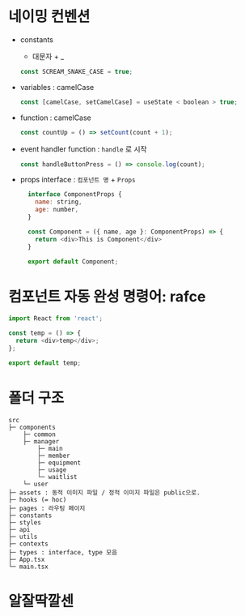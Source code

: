 # 네이밍 컨벤션

- constants

  - 대문자 + \_

  ```js
  const SCREAM_SNAKE_CASE = true;
  ```

- variables : camelCase

  ```js
  const [camelCase, setCamelCase] = useState < boolean > true;
  ```

- function : camelCase

  ```js
  const countUp = () => setCount(count + 1);
  ```

- event handler function : `handle` 로 시작

  ```js
  const handleButtonPress = () => console.log(count);
  ```

- props interface : `컴포넌트 명` + `Props`

  ```js
    interface ComponentProps {
      name: string,
      age: number,
    }

    const Component = ({ name, age }: ComponentProps) => {
      return <div>This is Component</div>
    }

    export default Component;
  ```

# 컴포넌트 자동 완성 명령어: rafce

```js
import React from 'react';

const temp = () => {
  return <div>temp</div>;
};

export default temp;
```

# 폴더 구조

```
src
├─ components
    ├─ common
    ├─ manager
        ├─ main
        ├─ member
        ├─ equipment
        ├─ usage
        └─ waitlist
    └─ user
├─ assets : 동적 이미지 파일 / 정적 이미지 파일은 public으로.
├─ hooks (= hoc)
├─ pages : 라우팅 페이지
├─ constants
├─ styles
├─ api
├─ utils
├─ contexts
├─ types : interface, type 모음
├─ App.tsx
└─ main.tsx
```

# 알잘딱깔센
